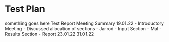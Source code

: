 # Test Plan
something goes here
Test Report
Meeting Summary
19.01.22 - Introductory Meeting
    - Discussed allocation of sections
        - Jarrod
             - Input Section
        - Mal
            - Results Section
            - Report
23.01.22
31.01.22
